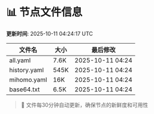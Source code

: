 # 📊 节点文件信息

**更新时间**: 2025-10-11 04:24:17 UTC

| 文件名 | 大小 | 最后修改 |
|--------|------|----------|
| all.yaml | 7.6K | 2025-10-11 04:24 |
| history.yaml | 545K | 2025-10-11 04:24 |
| mihomo.yaml | 16K | 2025-10-11 04:24 |
| base64.txt | 6.5K | 2025-10-11 04:24 |

> 🔄 文件每30分钟自动更新，确保节点的新鲜度和可用性
